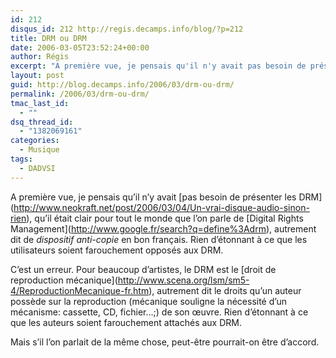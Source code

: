 ```yaml
---
id: 212
disqus_id: 212 http://regis.decamps.info/blog/?p=212
title: DRM ou DRM
date: 2006-03-05T23:52:24+00:00
author: Régis
excerpt: "A première vue, je pensais qu'il n'y avait pas besoin de présenter les DRM. C'est sans doute une erreur."
layout: post
guid: http://blog.decamps.info/2006/03/drm-ou-drm/
permalink: /2006/03/drm-ou-drm/
tmac_last_id:
  - ""
dsq_thread_id:
  - "1382069161"
categories:
  - Musique
tags:
  - DADVSI
---
```

A première vue, je pensais qu’il n’y avait \[pas besoin de présenter les DRM\](http://www.neokraft.net/post/2006/03/04/Un-vrai-disque-audio-sinon-rien), qu’il était clair pour tout le monde que l’on parle de \[Digital Rights Management\](http://www.google.fr/search?q=define%3Adrm), autrement dit de _dispositif anti-copie_ en bon français. Rien d’étonnant à ce que les utilisateurs soient farouchement opposés aux DRM.

C’est un erreur. Pour beaucoup d’artistes, le DRM est le \[droit de reproduction mécanique\](http://www.scena.org/lsm/sm5-4/ReproductionMecanique-fr.htm), autrement dit le droits qu’un auteur possède sur la reproduction (mécanique souligne la nécessité d’un mécanisme: cassette, CD, fichier…;) de son œuvre. Rien d’étonnant à ce que les auteurs soient farouchement attachés aux DRM.

Mais s’il l’on parlait de la même chose, peut-être pourrait-on être d’accord.
